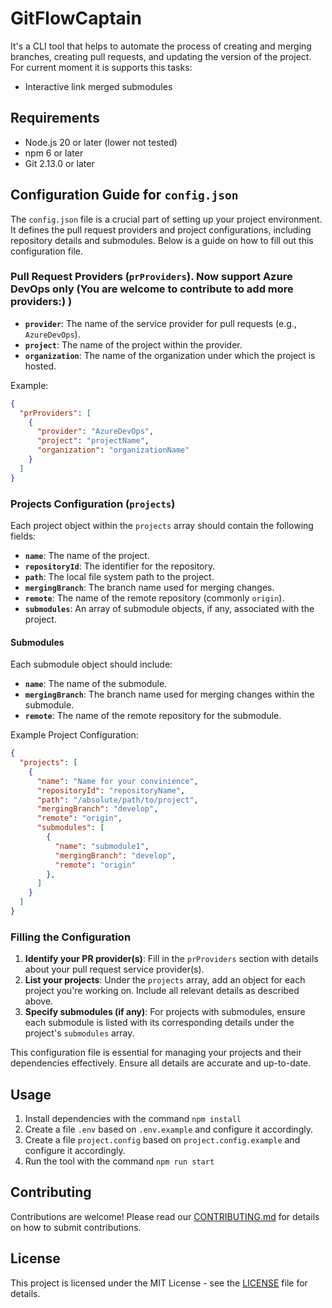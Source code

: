 # GitFlowCaptain

It's a CLI tool that helps to automate the process of creating and merging branches, creating pull requests, and updating the version of the project.
For current moment it is supports this tasks:
- Interactive link merged submodules
  
## Requirements

- Node.js 20 or later (lower not tested)
- npm 6 or later
- Git 2.13.0 or later

## Configuration Guide for `config.json`

The `config.json` file is a crucial part of setting up your project environment. It defines the pull request providers and project configurations, including repository details and submodules. Below is a guide on how to fill out this configuration file.

### Pull Request Providers (`prProviders`). Now support Azure DevOps only (You are welcome to contribute to add more providers:) )

- **`provider`**: The name of the service provider for pull requests (e.g., `AzureDevOps`).
- **`project`**: The name of the project within the provider.
- **`organization`**: The name of the organization under which the project is hosted.

Example:
```json
{
  "prProviders": [
    {
      "provider": "AzureDevOps",
      "project": "projectName",
      "organization": "organizationName"
    }
  ]
}
```

### Projects Configuration (`projects`)

Each project object within the `projects` array should contain the following fields:

- **`name`**: The name of the project.
- **`repositoryId`**: The identifier for the repository.
- **`path`**: The local file system path to the project.
- **`mergingBranch`**: The branch name used for merging changes.
- **`remote`**: The name of the remote repository (commonly `origin`).
- **`submodules`**: An array of submodule objects, if any, associated with the project.

#### Submodules

Each submodule object should include:

- **`name`**: The name of the submodule.
- **`mergingBranch`**: The branch name used for merging changes within the submodule.
- **`remote`**: The name of the remote repository for the submodule.

Example Project Configuration:
```json
{
  "projects": [
    {
      "name": "Name for your convinience",
      "repositoryId": "repositoryName",
      "path": "/absolute/path/to/project",
      "mergingBranch": "develop",
      "remote": "origin",
      "submodules": [
        {
          "name": "submodule1",
          "mergingBranch": "develop",
          "remote": "origin"
        },
      ]
    }
  ]
}
```


### Filling the Configuration

1. **Identify your PR provider(s)**: Fill in the `prProviders` section with details about your pull request service provider(s).
2. **List your projects**: Under the `projects` array, add an object for each project you're working on. Include all relevant details as described above.
3. **Specify submodules (if any)**: For projects with submodules, ensure each submodule is listed with its corresponding details under the project's `submodules` array.

This configuration file is essential for managing your projects and their dependencies effectively. Ensure all details are accurate and up-to-date.


## Usage

1. Install dependencies with the command `npm install`
2. Create a file `.env` based on `.env.example` and configure it accordingly.
3. Create a file `project.config` based on `project.config.example` and configure it accordingly.
4. Run the tool with the command `npm run start`


## Contributing

Contributions are welcome! Please read our [CONTRIBUTING.md](CONTRIBUTING.md) for details on how to submit contributions.

## License

This project is licensed under the MIT License - see the [LICENSE](LICENSE) file for details.